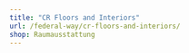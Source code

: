```yaml
---
title: "CR Floors and Interiors"
url: /federal-way/cr-floors-and-interiors/
shop: Raumausstattung
---
```

